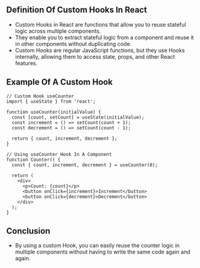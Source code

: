 ## Definition Of Custom Hooks In React

- Custom Hooks in React are functions that allow you to reuse stateful logic across multiple components.
- They enable you to extract stateful logic from a component and reuse it in other components without duplicating code.
- Custom Hooks are regular JavaScript functions, but they use Hooks internally, allowing them to access state, props, and other React features.

## Example Of A Custom Hook

```
// Custom Hook useCounter
import { useState } from 'react';

function useCounter(initialValue) {
  const [count, setCount] = useState(initialValue);
  const increment = () => setCount(count + 1);
  const decrement = () => setCount(count - 1);

  return { count, increment, decrement };
}
```

```
// Using useCounter Hook In A Component
function Counter() {
  const { count, increment, decrement } = useCounter(0);

  return (
    <div>
      <p>Count: {count}</p>
      <button onClick={increment}>Increment</button>
      <button onClick={decrement}>Decrement</button>
    </div>
  );
}
```

## Conclusion

- By using a custom Hook, you can easily reuse the counter logic in multiple components without having to write the same code again and again.
